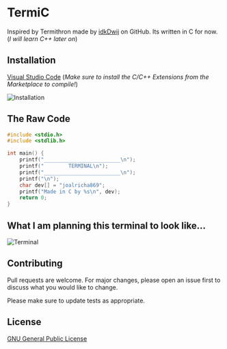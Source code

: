 # TermiC

Inspired by Termithron made by [idkDwij](https://github.com/IdkDwij/Termithon) on GitHub. Its written in C for now. (_I will learn C++ later on_)

## Installation

[Visual Studio Code](https://code.visualstudio.com/) (_Make sure to install the C/C++ Extensions from the Marketplace to compile!_)

![Installation](https://code.visualstudio.com/assets/docs/languages/cpp/cpp-extension.png)

## The Raw Code

```c
#include <stdio.h>
#include <stdlib.h>

int main() {
    printf("_________________________\n");
    printf("        TERMINAL\n");
    printf("_________________________\n");
    printf("\n");
    char dev[] = "joalricha869";
    printf("Made in C by %s\n", dev);
    return 0;
}
```

## What I am planning this terminal to look like...
![Terminal](https://upload.wikimedia.org/wikipedia/commons/7/78/Appleterminal2.png)

## Contributing
Pull requests are welcome. For major changes, please open an issue first to discuss what you would like to change.

Please make sure to update tests as appropriate.

## License
[GNU General Public License](https://www.gnu.org/licenses/gpl-3.0.en.html)
